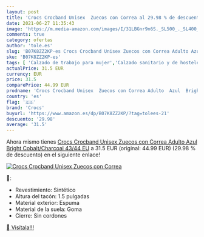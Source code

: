 ```yaml
---
layout: post
title: 'Crocs Crocband Unisex  Zuecos con Correa al 29.98 % de descuento'
date: 2021-06-27 11:35:43
image: 'https://m.media-amazon.com/images/I/31LBGnr9n6S._SL500_._SL400_.jpg'
comments: true
category: ofertas
author: 'tole.es'
slug: 'B07K8ZZ2KP-es Crocs Crocband Unisex Zuecos con Correa Adulto Azul Bright...'
sku: 'B07K8ZZ2KP-es'
tags: [ 'Calzado de trabajo para mujer','Calzado sanitario y de hostelería para mujer','Zapatos','Zapatos para mujer','Zapatos y complementos','Zuecos sanitarios y de hostelería para mujer','Zuecos y mules de mujer','crocs','zuecos', ]
actualPrice: 31.5 EUR
currency: EUR
price: 31.5
comparePrice: 44.99 EUR
prodname: 'Crocs Crocband Unisex  Zuecos con Correa Adulto  Azul  Bright Cobalt/Charcoal   43/44 EU'
country: 'es'
flag: '🇪🇸'
brand: 'Crocs'
buyurl: 'https://www.amazon.es/dp/B07K8ZZ2KP/?tag=tolees-21'
descuento: '29.98'
average: '31.5'
---
```


Ahora mismo tienes [Crocs Crocband Unisex  Zuecos con Correa Adulto  Azul  Bright Cobalt/Charcoal   43/44 EU](https://www.amazon.es/dp/B07K8ZZ2KP/?tag=tolees-21) a 31.5 EUR (original: 44.99 EUR) (29.98 %  de descuento) en el siguiente enlace!

[![Crocs Crocband Unisex  Zuecos con Correa](https://m.media-amazon.com/images/I/31LBGnr9n6S._SL500_._SL400_.jpg)](https://www.amazon.es/dp/B07K8ZZ2KP/?tag=tolees-21)

🔎:

- Revestimiento: Sintético
- Altura del tacón: 1.5 pulgadas
- Material exterior: Espuma
- Material de la suela: Goma
- Cierre: Sin cordones

[🛒 Visítala!!!](https://www.amazon.es/dp/B07K8ZZ2KP/?tag=tolees-21)

